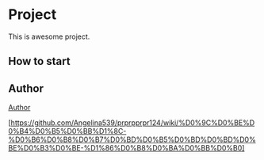 # Project
This is awesome project.
## How to start
## Author
[Author](author.md)

[https://github.com/Angelina539/prprpprpr124/wiki/%D0%9C%D0%BE%D0%B4%D0%B5%D0%BB%D1%8C-%D0%B6%D0%B8%D0%B7%D0%BD%D0%B5%D0%BD%D0%BD%D0%BE%D0%B3%D0%BE-%D1%86%D0%B8%D0%BA%D0%BB%D0%B0]
